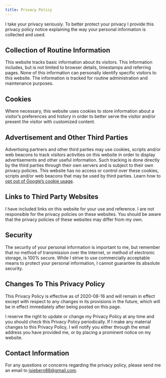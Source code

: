 ```yaml
---
title: Privacy Policy
---
```


I take your privacy seriously. To better protect your privacy I provide this
privacy policy notice explaining the way your personal information is collected
and used.

## Collection of Routine Information

This website tracks basic information about its visitors. This information
includes, but is not limited to browser details, timestamps and referring pages.
None of this information can personally identify specific visitors to this
website. The information is tracked for routine administration and maintenance
purposes.

## Cookies

Where necessary, this website uses cookies to store information about a
visitor’s preferences and history in order to better serve the visitor and/or
present the visitor with customized content.

## Advertisement and Other Third Parties

Advertising partners and other third parties may use cookies, scripts and/or web
beacons to track visitors activities on this website in order to display
advertisements and other useful information. Such tracking is done directly by
the third parties through their own servers and is subject to their own privacy
policies. This website has no access or control over these cookies, scripts
and/or web beacons that may be used by third parties. Learn how to
[opt out of Google’s cookie usage](http://www.google.com/privacy_ads.html).

## Links to Third Party Websites

I have included links on this website for your use and reference. I are not
responsible for the privacy policies on these websites. You should be aware that
the privacy policies of these websites may differ from my own.

## Security

The security of your personal information is important to me, but remember that
no method of transmission over the Internet, or method of electronic storage, is
100% secure. While I strive to use commercially acceptable means to protect your
personal information, I cannot guarantee its absolute security.

## Changes To This Privacy Policy

This Privacy Policy is effective as of 2020-08-16 and will remain in effect
except with respect to any changes in its provisions in the future, which will
be in effect immediately after being posted on this page.

I reserve the right to update or change my Privacy Policy at any time and you
should check this Privacy Policy periodically. If I make any material changes to
this Privacy Policy, I will notify you either through the email address you have
provided me, or by placing a prominent notice on my website.

## Contact Information

For any questions or concerns regarding the privacy policy, please send me an
email to jsiebern88@gmail.com.
